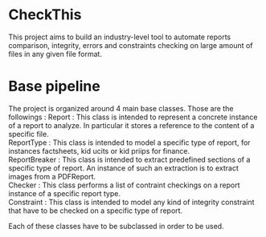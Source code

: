 # CheckThis
This project aims to build an industry-level tool to automate reports comparison, integrity, errors and constraints checking on large amount of files in any given file format.

# Base pipeline
The project is organized around 4 main base classes. Those are the followings :
    Report : This class is intended to represent a concrete instance of a report to analyze. In particular it stores a reference to the content of a specific file.<br>
    ReportType : This class is intended to model a specific type of report, for instances factsheets, kid ucits or kid priips for finance.<br>
    ReportBreaker : This class is intended to extract predefined sections of a specific type of report. An instance of such an extraction is to extract images from a PDFReport.<br>
    Checker : This class performs a list of contraint checkings on a report instance of a specific report type.<br>
    Constraint : This class is intended to model any kind of integrity constraint that have to be checked on a specific type of report.<br>

Each of these classes have to be subclassed in order to be used.

